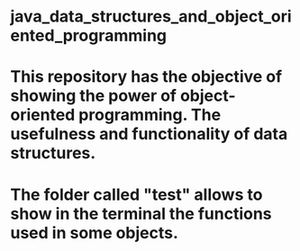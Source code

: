 # java_data_structures_and_object_oriented_programming

# This repository has the objective of showing the power of object-oriented programming. The usefulness and functionality of data structures.
# The folder called "test" allows to show in the terminal the functions used in some objects.
